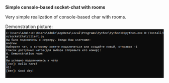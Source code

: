 **Simple console-based socket-chat with rooms**

Very simple realization of console-based char with rooms.

Demonstration picture:
![Demonstration](scr/img/img.png)